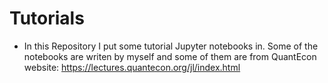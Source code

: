 # Tutorials

- In this Repository I put some tutorial Jupyter notebooks in. Some of the notebooks are writen by myself and some of them are from QuantEcon website: https://lectures.quantecon.org/jl/index.html